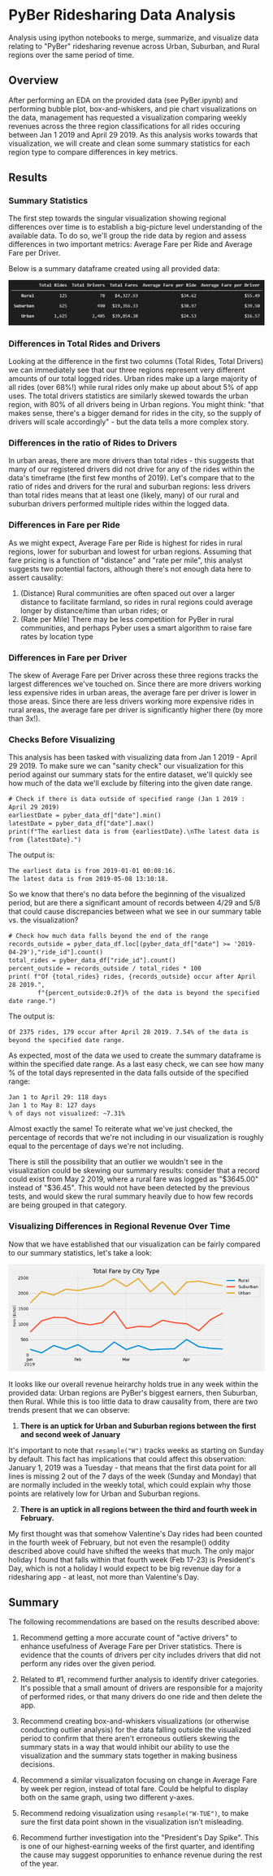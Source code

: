 # PyBer Ridesharing Data Analysis
Analysis using ipython notebooks to merge, summarize, and visualize data relating to "PyBer" ridesharing revenue across Urban, Suburban, and Rural regions over the same period of time.

## Overview
After performing an EDA on the provided data (see PyBer.ipynb) and performing bubble plot, box-and-whiskers, and pie chart visualizations on the data, management has requested a visualization comparing weekly revenues across the three region classifications for all rides occuring between Jan 1 2019 and April 29 2019. As this analysis works towards that visualization, we will create and clean some summary statistics for each region type to compare differences in key metrics.

## Results
### Summary Statistics
The first step towards the singular visualization showing regional differences over time is to establish a big-picture level understanding of the available data. To do so, we'll group the ride data by region and assess differences in two important metrics: Average Fare per Ride and Average Fare per Driver.

Below is a summary dataframe created using all provided data:

![](./Resources/typeSummaries.png)

### Differences in Total Rides and Drivers
Looking at the difference in the first two columns (Total Rides, Total Drivers) we can immediately see that our three regions represent very different amounts of our total logged rides. Urban rides make up a large majority of all rides (over 68%!) while rural rides only make up about about 5% of app uses. The total drivers statistics are similarly skewed towards the urban region, with 80% of all drivers being in Urban regions. You might think: "that makes sense, there's a bigger demand for rides in the city, so the supply of drivers will scale accordingly" - but the data tells a more complex story.

### Differences in the ratio of Rides to Drivers
In urban areas, there are more drivers than total rides - this suggests that many of our registered drivers did not drive for any of the rides within the data's timeframe (the first few months of 2019). Let's compare that to the ratio of rides and drivers for the rural and suburban regions: less drivers than total rides means that at least one (likely, many) of our rural and suburban drivers performed multiple rides within the logged data.

### Differences in Fare per Ride
As we might expect, Average Fare per Ride is highest for rides in rural regions, lower for suburban and lowest for urban regions. Assuming that fare pricing is a function of "distance" and "rate per mile", this analyst suggests two potential factors, although there's not enough data here to assert causality: 
1. (Distance) Rural communities are often spaced out over a larger distance to facilitate farmland, so rides in rural regions could average longer by distance/time than urban rides; or
2. (Rate per Mile) There may be less competition for PyBer in rural communities, and perhaps Pyber uses a smart algorithm to raise fare rates by location type

### Differences in Fare per Driver
The skew of Average Fare per Driver across these three regions tracks the largest differences we've touched on. Since there are more drivers working less expensive rides in urban areas, the average fare per driver is lower in those areas. Since there are less drivers working more expensive rides in rural areas, the average fare per driver is significantly higher there (by more than 3x!). 

### Checks Before Visualizing
This analysis has been tasked with visualizing data from Jan 1 2019 - April 29 2019. To make sure we can "sanity check" our visualization for this period against our summary stats for the entire dataset, we'll quickly see how much of the data we'll exclude by filtering into the given date range. 

```
# Check if there is data outside of specified range (Jan 1 2019 : April 29 2019)
earliestDate = pyber_data_df["date"].min()
latestDate = pyber_data_df["date"].max()
print(f"The earliest data is from {earliestDate}.\nThe latest data is from {latestDate}.")
```
The output is:
```
The earliest data is from 2019-01-01 00:08:16.
The latest data is from 2019-05-08 13:10:18.
```
So we know that there's no data before the beginning of the visualized period, but are there a significant amount of records between 4/29 and 5/8 that could cause discrepancies between what we see in our summary table vs. the visualization?

```
# Check how much data falls beyond the end of the range
records_outside = pyber_data_df.loc[(pyber_data_df["date"] >= '2019-04-29'),"ride_id"].count()
total_rides = pyber_data_df["ride_id"].count()
percent_outside = records_outside / total_rides * 100
print( f"Of {total_rides} rides, {records_outside} occur after April 28 2019.",
        f"{percent_outside:0.2f}% of the data is beyond the specified date range.")
```
The output is:
```
Of 2375 rides, 179 occur after April 28 2019. 7.54% of the data is beyond the specified date range.
```

As expected, most of the data we used to create the summary dataframe is within the specified date range. As a last easy check, we can see how many % of the total days represented in the data falls outside of the specified range:
```
Jan 1 to April 29: 118 days
Jan 1 to May 8: 127 days
% of days not visualized: ~7.31%
```
Almost exactly the same! To reiterate what we've just checked, the percentage of records that we're not including in our visualization is roughly equal to the percentage of days we're not including.

There is still the possibility that an outlier we wouldn't see in the visualization could be skewing our summary results: consider that a record could exist from May 2 2019, where a rural fare was logged as "$3645.00" instead of "$36.45". This would not have been detected by the previous tests, and would skew the rural summary heavily due to how few records are being grouped in that category.

### Visualizing Differences in Regional Revenue Over Time
Now that we have established that our visualization can be fairly compared to our summary statistics, let's take a look:

![](./Analysis/PyBer_fare_summary.png.png)

It looks like our overall revenue heirarchy holds true in any week within the provided data: Urban regions are PyBer's biggest earners, then Suburban, then Rural. While this is too little data to draw causality from, there are two trends present that we can observe:
1. **There is an uptick for Urban and Suburban regions between the first and second week of January**

It's important to note that ```resample("W")``` tracks weeks as starting on Sunday by default. This fact has implications that could affect this observation:
January 1, 2019 was a Tuesday - that means that the first data point for all lines is missing 2 out of the 7 days of the week (Sunday and Monday) that are normally included in the weekly total, which could explain why those points are relatively low for Urban and Suburban regions.

2. **There is an uptick in all regions between the third and fourth week in February.**

My first thought was that somehow Valentine's Day rides had been counted in the fourth week of February, but not even the resample() oddity described above could have shifted the weeks that much. The only major holiday I found that falls within that fourth week (Feb 17-23) is President's Day, which is not a holiday I would expect to be big revenue day for a ridesharing app - at least, not more than Valentine's Day.  

## Summary
The following recommendations are based on the results described above:

1. Recommend getting a more accurate count of "active drivers" to enhance usefulness of Average Fare per Driver statistics. There is evidence that the counts of drivers per city includes drivers that did not perform any rides over the given period. 

2. Related to #1, recommend further analysis to identify driver categories. It's possible that a small amount of drivers are responsible for a majority of performed rides, or that many drivers do one ride and then delete the app.

3. Recommend creating box-and-whiskers visualizations (or otherwise conducting outlier analysis) for the data falling outside the visualized period to confirm that there aren't erroneous outliers skewing the summary stats in a way that would inhibit our ability to use the visualization and the summary stats together in making business decisions.

4. Recommend a similar visualizaton focusing on change in Average Fare by week per region, instead of total fare. Could be helpful to display both on the same graph, using two different y-axes.

5. Recommend redoing visualization using ```resample("W-TUE")```, to make sure the first data point shown in the visualization isn't misleading. 

6. Recommend further investigation into the "President's Day Spike". This is one of our highest-earning weeks of the first quarter, and identifing the cause may suggest opporunities to enhance revenue during the rest of the year.